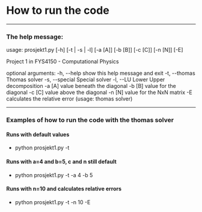 # How to run the code
---------------------

### **The help message:**

usage: prosjekt1.py [-h] [-t | -s | -l] [-a [A]] [-b [B]] [-c [C]] [-n [N]] [-E]

Project 1 in FYS4150 - Computational Physics

optional arguments:
  -h, --help     show this help message and exit
  -t, --thomas   Thomas solver
  -s, --special  Special solver
  -l, --LU       Lower Upper decomposition
  -a [A]         value beneath the diagonal
  -b [B]         value for the diagonal
  -c [C]         value above the diagonal
  -n [N]         value for the NxN matrix
  -E             calculates the relative error (usage: thomas solver)

--------------------------------------------------------------
### **Examples of how to run the code with the thomas solver**

#### Runs with default values
* python prosjekt1.py -t           

#### Runs with a=4 and b=5, c and n still default
* python prosjekt1.py -t -a 4 -b 5  

#### Runs with n=10 and calculates relative errors
* python prosjekt1.py -t -n 10 -E
